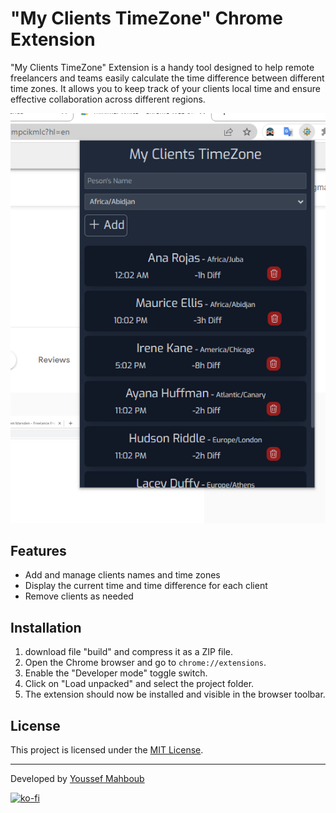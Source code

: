 # "My Clients TimeZone" Chrome Extension

"My Clients TimeZone" Extension is a handy tool designed to help remote freelancers and teams easily calculate the time difference between different time zones. It allows you to keep track of your clients local time and ensure effective collaboration across different regions.

![My Clients TimeZone](extension-screenshot.png)

## Features

- Add and manage clients names and time zones
- Display the current time and time difference for each client
- Remove clients as needed

## Installation

1. download file "build" and compress it as a ZIP file.
2. Open the Chrome browser and go to `chrome://extensions`.
3. Enable the "Developer mode" toggle switch.
4. Click on "Load unpacked" and select the project folder.
5. The extension should now be installed and visible in the browser toolbar.

## License

This project is licensed under the [MIT License](LICENSE).

---

Developed by [Youssef Mahboub](https://github.com/youssefmahboub)

[![ko-fi](https://ko-fi.com/img/githubbutton_sm.svg)](https://ko-fi.com/N4N6MEFGD)
